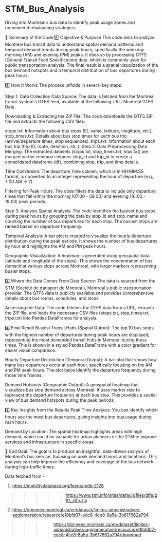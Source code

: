 # STM_Bus_Analysis
Diving into Montreal’s bus data to identify peak usage zones and recommend rebalancing strategies.


📝 Summary of the Code
1️⃣ Objective & Purpose
This code aims to analyze Montreal bus transit data to understand spatial demand patterns and temporal demand trends during peak hours, specifically the weekday morning (AM) and evening (PM) peaks. It does so by processing GTFS (General Transit Feed Specification) data, which is commonly used for public transportation analysis. The final result is a spatial visualization of the bus demand hotspots and a temporal distribution of bus departures during peak hours.

2️⃣ How It Works
The process unfolds in several key steps:

Step 1: Data Collection
Data Source:
The data is fetched from the Montreal transit system's GTFS feed, available at the following URL:
Montreal GTFS Data.

Downloading & Extracting the ZIP File:
The code downloads the GTFS ZIP file and extracts the following CSV files:

stops.txt: Information about bus stops (ID, name, latitude, longitude, etc.).
stop_times.txt: Details about bus stop times for each bus trip (arrival/departure times, stop sequences).
trips.txt: Information about each bus trip (trip ID, route, direction, etc.).
Step 2: Data Preprocessing
Data Merging:
The extracted datasets (stops.txt, stop_times.txt, trips.txt) are merged on the common columns stop_id and trip_id to create a consolidated dataframe (df), combining stop, trip, and time details.

Time Conversion:
The departure_time column, which is in HH:MM:SS format, is converted to an integer representing the hour of departure (e.g., 7:00 AM → 7).

Filtering for Peak Hours:
The code filters the data to include only departure times that fall within the morning (07:00 - 09:00) and evening (16:00 - 18:00) peak periods.

Step 3: Analysis
Spatial Analysis:
The code identifies the busiest bus stops during peak hours by grouping the data by stop_id and stop_name and counting the number of bus departures for each stop. The busiest stops are ranked based on departure frequency.

Temporal Analysis:
A bar plot is created to visualize the hourly departure distribution during the peak periods. It shows the number of bus departures by hour and highlights the AM and PM peak hours.

Geographic Visualization:
A heatmap is generated using geospatial data (latitude and longitude of the stops). This shows the concentration of bus demand at various stops across Montreal, with larger markers representing busier stops.

3️⃣ Where the Data Comes From
Data Source:
The data is sourced from the STM (Société de transport de Montréal), Montreal's public transportation provider. The GTFS data is publicly available and provides comprehensive details about bus routes, schedules, and stops.

Accessing the Data:
The code fetches the GTFS data from a URL, extracts the ZIP file, and loads the necessary CSV files (stops.txt, stop_times.txt, trips.txt) into Pandas DataFrames for analysis.

4️⃣ Final Result
Busiest Transit Hubs (Spatial Output):
The top 10 bus stops with the highest number of departures during peak hours are displayed, representing the most demanded transit hubs in Montreal during these times. This is shown in a styled Pandas DataFrame with a color gradient for easier visual comparison.

Hourly Departure Distribution (Temporal Output):
A bar plot that shows how many bus departures occur at each hour, specifically focusing on the AM and PM peak hours. The plot helps identify the departure frequency during those time frames.

Demand Hotspots (Geographic Output):
A geospatial heatmap that visualizes bus stop demand across Montreal. It uses marker size to represent the departure frequency at each bus stop. This provides a spatial view of bus demand hotspots during the peak periods.

5️⃣ Key Insights from the Results
Peak Time Analysis:
You can identify which hours see the most bus departures, giving insights into bus usage during rush hours.

Demand by Location:
The spatial heatmap highlights areas with high demand, which could be valuable for urban planners or the STM to improve services and infrastructure in specific areas.

🚀 End Goal:
The goal is to produce an insightful, data-driven analysis of Montreal’s bus service, focusing on peak demand hours and locations. This analysis can help improve the efficiency and coverage of the bus network during high-traffic times.

Data fetched from - 

1. https://mobilitydatabase.org/feeds/mdb-2126 
>>>>> https://www.stm.info/sites/default/files/gtfs/gtfs_stm.zip
2. https://donnees.montreal.ca/en/dataset/limites-administratives-agglomeration/resource/e18bfd07-edc8-4ce8-8a5a-3b617662a794 
>>>> https://donnees.montreal.ca/en/dataset/limites-administratives-agglomeration/resource/e18bfd07-edc8-4ce8-8a5a-3b617662a794/download
